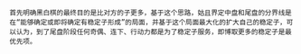 	首先明确黑白棋的最终目的是比对方的子更多，基于这个思路，姑且界定中盘和尾盘的分界线是在“能够确定或即将确定有稳定子形成”的局面，并基于这个局面最大化的扩大自己的稳定子，可以认为，到了尾盘阶段任何奇偶、连下、行动力都是为了稳定子服务，即博取更多的稳定子是最优先项。
